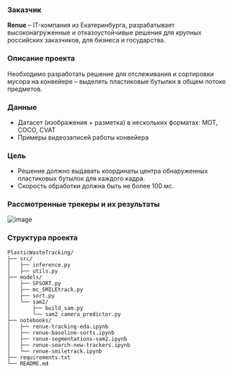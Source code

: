 <div style="text-align: left;">
 
### **Заказчик**

**Renue** – IT-компания из Екатеринбурга, разрабатывает высоконагруженные и отказоустойчивые решения для крупных российских заказчиков, для бизнеса и государства.

### **Описание проекта**
Необходимо разработать решение для отслеживания и сортировки мусора на конвейере – выделять пластиковые бутылки в общем потоке предметов.

### **Данные**
 - Датасет (изображения + разметка) в нескольких форматах: MOT, COCO, CVAT
 - Примеры видеозаписей работы конвейера

### **Цель**
 - Решение должно выдавать координаты центра обнаруженных пластиковых бутылок для каждого кадра.
 - Скорость обработки должна быть не более 100 мс.

### **Рассмотренные трекеры и их результаты**

![image](https://github.com/user-attachments/assets/7beb52f4-1001-4161-908f-d037d5c0b9fd)

### **Структура проекта**
```
PlasticWasteTracking/
├── src/
│   ├── inference.py
│   ├── utils.py
├── models/
│   ├── SFSORT.py
│   ├── mc_SMILEtrack.py
│   ├── sort.py
│   └── sam2/
│       ├── build_sam.py
│       └── sam2_camera_predictor.py
├── notebooks/
│   ├── renue-tracking-eda.ipynb
│   ├── renue-baseline-sorts.ipynb
│   ├── renue-segmentations-sam2.ipynb
│   ├── renue-search-new-trackers.ipynb
│   └── renue-smiletrack.ipynb
├── requirements.txt
└── README.md
```
</div>


